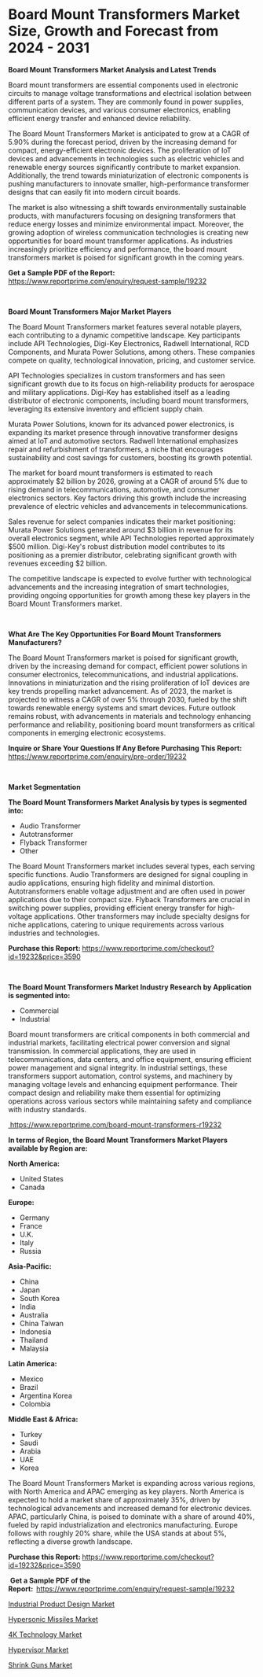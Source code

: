 <p><h1>Board Mount Transformers Market Size, Growth and Forecast from 2024 - 2031</h1></p><p><strong>Board Mount Transformers Market Analysis and Latest Trends</strong></p>
<p><p>Board mount transformers are essential components used in electronic circuits to manage voltage transformations and electrical isolation between different parts of a system. They are commonly found in power supplies, communication devices, and various consumer electronics, enabling efficient energy transfer and enhanced device reliability.</p><p>The Board Mount Transformers Market is anticipated to grow at a CAGR of 5.90% during the forecast period, driven by the increasing demand for compact, energy-efficient electronic devices. The proliferation of IoT devices and advancements in technologies such as electric vehicles and renewable energy sources significantly contribute to market expansion. Additionally, the trend towards miniaturization of electronic components is pushing manufacturers to innovate smaller, high-performance transformer designs that can easily fit into modern circuit boards.</p><p>The market is also witnessing a shift towards environmentally sustainable products, with manufacturers focusing on designing transformers that reduce energy losses and minimize environmental impact. Moreover, the growing adoption of wireless communication technologies is creating new opportunities for board mount transformer applications. As industries increasingly prioritize efficiency and performance, the board mount transformers market is poised for significant growth in the coming years.</p></p>
<p><strong>Get a Sample PDF of the Report:&nbsp;</strong> <a href="https://www.reportprime.com/enquiry/request-sample/19232?utm_campaign=36&utm_medium=2&utm_source=Github&utm_content=ia&utm_term=22112024&utm_id=board-mount-transformers">https://www.reportprime.com/enquiry/request-sample/19232</a></p>
<p>&nbsp;</p>
<p><strong>Board Mount Transformers Major Market Players</strong></p>
<p><p>The Board Mount Transformers market features several notable players, each contributing to a dynamic competitive landscape. Key participants include API Technologies, Digi-Key Electronics, Radwell International, RCD Components, and Murata Power Solutions, among others. These companies compete on quality, technological innovation, pricing, and customer service.</p><p>API Technologies specializes in custom transformers and has seen significant growth due to its focus on high-reliability products for aerospace and military applications. Digi-Key has established itself as a leading distributor of electronic components, including board mount transformers, leveraging its extensive inventory and efficient supply chain.</p><p>Murata Power Solutions, known for its advanced power electronics, is expanding its market presence through innovative transformer designs aimed at IoT and automotive sectors. Radwell International emphasizes repair and refurbishment of transformers, a niche that encourages sustainability and cost savings for customers, boosting its growth potential.</p><p>The market for board mount transformers is estimated to reach approximately $2 billion by 2026, growing at a CAGR of around 5% due to rising demand in telecommunications, automotive, and consumer electronics sectors. Key factors driving this growth include the increasing prevalence of electric vehicles and advancements in telecommunications.</p><p>Sales revenue for select companies indicates their market positioning: Murata Power Solutions generated around $3 billion in revenue for its overall electronics segment, while API Technologies reported approximately $500 million. Digi-Key's robust distribution model contributes to its positioning as a premier distributor, celebrating significant growth with revenues exceeding $2 billion.</p><p>The competitive landscape is expected to evolve further with technological advancements and the increasing integration of smart technologies, providing ongoing opportunities for growth among these key players in the Board Mount Transformers market.</p></p>
<p>&nbsp;</p>
<p><strong>What Are The Key Opportunities For Board Mount Transformers Manufacturers?</strong></p>
<p><p>The Board Mount Transformers market is poised for significant growth, driven by the increasing demand for compact, efficient power solutions in consumer electronics, telecommunications, and industrial applications. Innovations in miniaturization and the rising proliferation of IoT devices are key trends propelling market advancement. As of 2023, the market is projected to witness a CAGR of over 5% through 2030, fueled by the shift towards renewable energy systems and smart devices. Future outlook remains robust, with advancements in materials and technology enhancing performance and reliability, positioning board mount transformers as critical components in emerging electronic ecosystems.</p></p>
<p><strong>Inquire or Share Your Questions If Any Before Purchasing This Report:</strong> <a href="https://www.reportprime.com/enquiry/pre-order/19232?utm_campaign=36&utm_medium=2&utm_source=Github&utm_content=ia&utm_term=22112024&utm_id=board-mount-transformers">https://www.reportprime.com/enquiry/pre-order/19232</a></p>
<p>&nbsp;</p>
<p><strong>Market Segmentation</strong></p>
<p><strong>The Board Mount Transformers Market Analysis by types is segmented into:</strong></p>
<p><ul><li>Audio Transformer</li><li>Autotransformer</li><li>Flyback Transformer</li><li>Other</li></ul></p>
<p><p>The Board Mount Transformers market includes several types, each serving specific functions. Audio Transformers are designed for signal coupling in audio applications, ensuring high fidelity and minimal distortion. Autotransformers enable voltage adjustment and are often used in power applications due to their compact size. Flyback Transformers are crucial in switching power supplies, providing efficient energy transfer for high-voltage applications. Other transformers may include specialty designs for niche applications, catering to unique requirements across various industries and technologies.</p></p>
<p><strong>Purchase this Report:&nbsp;</strong><a href="https://www.reportprime.com/checkout?id=19232&price=3590&utm_campaign=36&utm_medium=2&utm_source=Github&utm_content=ia&utm_term=22112024&utm_id=board-mount-transformers">https://www.reportprime.com/checkout?id=19232&price=3590</a></p>
<p>&nbsp;</p>
<p><strong>The Board Mount Transformers Market Industry Research by Application is segmented into:</strong></p>
<p><ul><li>Commercial</li><li>Industrial</li></ul></p>
<p><p>Board mount transformers are critical components in both commercial and industrial markets, facilitating electrical power conversion and signal transmission. In commercial applications, they are used in telecommunications, data centers, and office equipment, ensuring efficient power management and signal integrity. In industrial settings, these transformers support automation, control systems, and machinery by managing voltage levels and enhancing equipment performance. Their compact design and reliability make them essential for optimizing operations across various sectors while maintaining safety and compliance with industry standards.</p></p>
<p><a href="https://www.reportprime.com/board-mount-transformers-r19232?utm_campaign=36&utm_medium=2&utm_source=Github&utm_content=ia&utm_term=22112024&utm_id=board-mount-transformers">&nbsp;https://www.reportprime.com/board-mount-transformers-r19232</a></p>
<p><strong>In terms of Region, the Board Mount Transformers Market Players available by Region are:</strong></p>
<p>
    <p> <strong> North America: </strong>
        <ul>
            <li>United States</li>
            <li>Canada</li>
        </ul>
        </p> 
    <p> <strong> Europe: </strong>
        <ul>
            <li>Germany</li>
            <li>France</li>
            <li>U.K.</li>
            <li>Italy</li>
            <li>Russia</li>
        </ul>
        </p> 
    <p> <strong> Asia-Pacific: </strong>
        <ul>
            <li>China</li>
            <li>Japan</li>
            <li>South Korea</li>
            <li>India</li>
            <li>Australia</li>
            <li>China Taiwan</li>
            <li>Indonesia</li>
            <li>Thailand</li>
            <li>Malaysia</li>
        </ul>
        </p> 
    <p> <strong> Latin America: </strong>
        <ul>
            <li>Mexico</li>
            <li>Brazil</li>
            <li>Argentina Korea</li>
            <li>Colombia</li>
        </ul>
        </p> 
    <p> <strong> Middle East & Africa: </strong>
        <ul>
            <li>Turkey</li>
            <li>Saudi</li>
            <li>Arabia</li>
            <li>UAE</li>
            <li>Korea</li>
        </ul>
    </p>
    </p>
<p><p>The Board Mount Transformers Market is expanding across various regions, with North America and APAC emerging as key players. North America is expected to hold a market share of approximately 35%, driven by technological advancements and increased demand for electronic devices. APAC, particularly China, is poised to dominate with a share of around 40%, fueled by rapid industrialization and electronics manufacturing. Europe follows with roughly 20% share, while the USA stands at about 5%, reflecting a diverse growth landscape.</p></p>
<p><strong>Purchase this Report: </strong><a href="https://www.reportprime.com/checkout?id=19232&price=3590&utm_campaign=36&utm_medium=2&utm_source=Github&utm_content=ia&utm_term=22112024&utm_id=board-mount-transformers">https://www.reportprime.com/checkout?id=19232&price=3590</a></p>
<p>&nbsp;<strong>Get a Sample PDF of the Report:&nbsp;&nbsp;</strong><a href="https://www.reportprime.com/enquiry/request-sample/19232?utm_campaign=36&utm_medium=2&utm_source=Github&utm_content=ia&utm_term=22112024&utm_id=board-mount-transformers">https://www.reportprime.com/enquiry/request-sample/19232</a></p>
<p><strong></strong></p>
<p><p><a href="https://issuu.com/reportprime-2/docs/industrial-product-design-market-si_6c47a7576de8b2?utm_campaign=36&utm_medium=2&utm_source=Github&utm_content=ia&utm_term=22112024&utm_id=board-mount-transformers">Industrial Product Design Market</a></p><p><a href="https://www.linkedin.com/pulse/hypersonic-missiles-sector-surge-136-growth-roadmap-2031-byresearch-lglqe?utm_campaign=36&utm_medium=2&utm_source=Github&utm_content=ia&utm_term=22112024&utm_id=board-mount-transformers">Hypersonic Missiles Market</a></p><p><a href="https://issuu.com/reportprime-2/docs/4k-technology-market-size-2030.pptx_28fb5299b7c532?utm_campaign=36&utm_medium=2&utm_source=Github&utm_content=ia&utm_term=22112024&utm_id=board-mount-transformers">4K Technology Market</a></p><p><a href="https://www.linkedin.com/pulse/swot-analysis-regional-outlook-deployment-revenue-forecasts-c51pe?utm_campaign=36&utm_medium=2&utm_source=Github&utm_content=ia&utm_term=22112024&utm_id=board-mount-transformers">Hypervisor Market</a></p><p><a href="https://github.com/SanjidaKhan901/Market-Research-Report-List-1/blob/main/shrink-guns-market.md?utm_campaign=36&utm_medium=2&utm_source=Github&utm_content=ia&utm_term=22112024&utm_id=board-mount-transformers">Shrink Guns Market</a></p></p>